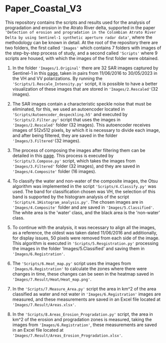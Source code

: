 # Paper_Coastal_V3

This repository contains the scripts and results used for the analysis of progradation and erosion in the Atrato River delta, supported in the paper 
`'Detection of erosion and progradation in the Colombian Atrato River Delta by using Sentinel-1 synthetic aperture radar data'`, where the methodology can be known in detail. At the root of the repository there are two folders, the first called `'Images'` which contains 7 folders with images of the step-by-step process of study, and a second called `'Scripts'` where 9 scripts are housed, with which the images of the first folder were obtained.

1. In the folder `'Images/1.Original'` there are 32 SAR images captured by Sentinel-1 in this [page](https://earthengine.google.com), taken in pairs from 11/06/2016 to 30/05/2023 in the VH and VV polarizations. By running the `'Scripts/1.Rescale_Intensity.py'` script, it is possible to have a better visualization of these images that are stored in `'Images/2.Rescaled'`(32 images).

2. The SAR images contain a characteristic speckle noise that must be eliminated, for this, we used an autoencoder located in `'Scripts/Autoencoder_despeckling.h5'` and executed by `'Scripts/2.Filter.py'` script that uses the images in `'Images/2.Rescaled'` folder (32 images). This autoencoder receives images of 512x512 pixels, by which it is necessary to divide each image, and after being filtered, they are saved in the folder `'Images/3.Filtered'`(32 images).

3. The process of composing the images after filtering them can be detailed in this [page](https://sentinels.copernicus.eu/web/sentinel/user-guides/sentinel-1-sar/product-overview/polarimetry). This process is executed by `'Scripts/3.Compose.py'` script, which takes the images from `'Images/3.Filtered'` folder (32 images), and they are saved in `'Images/4.Composite'` folder (16 images).

4. To classify the water and non-water of the composite images, the Otsu algorithm was implemented in the script `'Scripts/4.Classify.py'` was used. The band for classification chosen was VH, the selection of this band is supported by the histogram analysis of the script `'Scripts/4.1Histogram_analysis.py'`. The chosen images are in `'Images/4.Composite'` folder and are saved in `'Images/5.Classified'`. The white area is the 'water' class, and the black area is the 'non-water' class.

5. To continue with the analysis, it was necessary to align all the images, as a reference, the oldest was taken dated 11/06/2016 and additionally, for display issues, 50 pixels were removed from each side of the image. This algorithm is executed in `'Scripts/5.Resgistration.py'` processing the images in the folder 'Images/5.Classified' and saving them in `'Images/6.Registration'`.

6. The `'Scripts/6.Heat_map.py'` script uses the images from `'Images/6.Registration'` to calculate the zones where there were changes in time, these changes can be seen in the heatmap saved in `'Images/7.Result/Heat/Heat_map.png'`.

7. In the `'Scripts/7.Measure_Area.py'` script the area in km^2 of the area classified as water and not water in `'Images/6.Registration'` images are measured, and these measurements are saved in an Excel file located at `'Images/7.Result/Areas.xlsx'`.

8. In the `'Scripts/8.Areas_Erosion_Progradation.py'` script, the area in km^2 of the erosion and progradation zones is measured, taking the images from `'Images/6.Registration'`, these measurements are saved in an Excel file located at `'Images/7.Result/Areas_Erosion_Progradation.xlsx'`.
